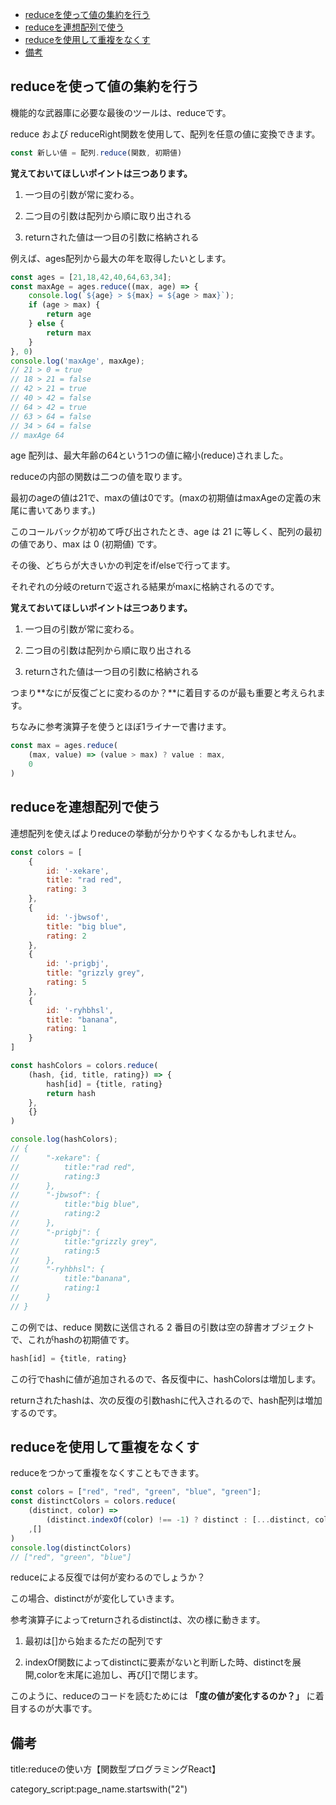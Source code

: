 




- [reduceを使って値の集約を行う](#reduceを使って値の集約を行う)
- [reduceを連想配列で使う](#reduceを連想配列で使う)
- [reduceを使用して重複をなくす](#reduceを使用して重複をなくす)
- [備考](#備考)

## reduceを使って値の集約を行う

機能的な武器庫に必要な最後のツールは、reduceです。

reduce および reduceRight関数を使用して、配列を任意の値に変換できます。

```js
const 新しい値 = 配列.reduce(関数, 初期値)
```

**覚えておいてほしいポイントは三つあります。**

1. 一つ目の引数が常に変わる。

2. 二つ目の引数は配列から順に取り出される

3. returnされた値は一つ目の引数に格納される


例えば、ages配列から最大の年を取得したいとします。

```js
const ages = [21,18,42,40,64,63,34];
const maxAge = ages.reduce((max, age) => {
    console.log(`${age} > ${max} = ${age > max}`);
    if (age > max) {
        return age
    } else {
        return max
    }
}, 0)
console.log('maxAge', maxAge);
// 21 > 0 = true
// 18 > 21 = false
// 42 > 21 = true
// 40 > 42 = false
// 64 > 42 = true
// 63 > 64 = false
// 34 > 64 = false
// maxAge 64
```

age 配列は、最大年齢の64という1つの値に縮小(reduce)されました。

reduceの内部の関数は二つの値を取ります。

最初のageの値は21で、maxの値は0です。(maxの初期値はmaxAgeの定義の末尾に書いてあります。)

このコールバックが初めて呼び出されたとき、age は 21 に等しく、配列の最初の値であり、max は 0 (初期値) です。

その後、どちらが大きいかの判定をif/elseで行ってます。

それぞれの分岐のreturnで返される結果がmaxに格納されるのです。

**覚えておいてほしいポイントは三つあります。**

1. 一つ目の引数が常に変わる。

2. 二つ目の引数は配列から順に取り出される

3. returnされた値は一つ目の引数に格納される

つまり**なにが反復ごとに変わるのか？**に着目するのが最も重要と考えられます。

ちなみに参考演算子を使うとほぼ1ライナーで書けます。

```js
const max = ages.reduce(
    (max, value) => (value > max) ? value : max,
    0
)
```


## reduceを連想配列で使う

連想配列を使えばよりreduceの挙動が分かりやすくなるかもしれません。

```js
const colors = [
    {
        id: '-xekare',
        title: "rad red",
        rating: 3
    },
    {
        id: '-jbwsof',
        title: "big blue",
        rating: 2
    },
    {
        id: '-prigbj',
        title: "grizzly grey",
        rating: 5
    },
    {
        id: '-ryhbhsl',
        title: "banana",
        rating: 1
    }
]

const hashColors = colors.reduce(
    (hash, {id, title, rating}) => {
        hash[id] = {title, rating}
        return hash
    },
    {}
)

console.log(hashColors);
// {
//      "-xekare": {
//          title:"rad red",
//          rating:3
//      },
//      "-jbwsof": {
//          title:"big blue",
//          rating:2
//      },
//      "-prigbj": {
//          title:"grizzly grey",
//          rating:5
//      },
//      "-ryhbhsl": {
//          title:"banana",
//          rating:1
//      }
// }
```

この例では、reduce 関数に送信される 2 番目の引数は空の辞書オブジェクトで、これがhashの初期値です。

```js
hash[id] = {title, rating}
```

この行でhashに値が追加されるので、各反復中に、hashColorsは増加します。

returnされたhashは、次の反復の引数hashに代入されるので、hash配列は増加するのです。



## reduceを使用して重複をなくす

reduceをつかって重複をなくすこともできます。

```js
const colors = ["red", "red", "green", "blue", "green"];
const distinctColors = colors.reduce(
    (distinct, color) =>
        (distinct.indexOf(color) !== -1) ? distinct : [...distinct, color]
    ,[]
)
console.log(distinctColors)
// ["red", "green", "blue"]
```

reduceによる反復では何が変わるのでしょうか？

この場合、distinctがが変化していきます。

参考演算子によってreturnされるdistinctは、次の様に動きます。

1. 最初は[]から始まるただの配列です

2. indexOf関数によってdistinctに要素がないと判断した時、distinctを展開,colorを末尾に追加し、再び[]で閉じます。

このように、reduceのコードを読むためには **「度の値が変化するのか？」** に着目するのが大事です。


## 備考

title:reduceの使い方【関数型プログラミングReact】





category_script:page_name.startswith("2")